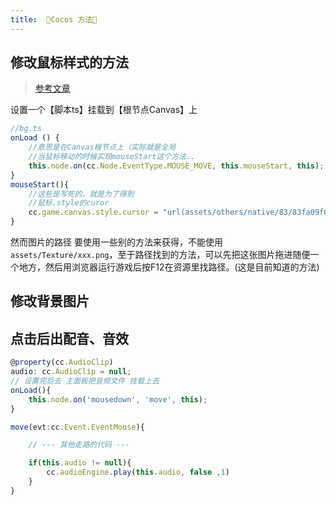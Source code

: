 ```yaml
---
title:  👾Cocos 方法👾
---
```




## 修改鼠标样式的方法

>[参考文章](https://www.jianshu.com/p/5a1a74c8826f)  

设置一个【脚本ts】挂载到【根节点Canvas】上
```ts
//bg.ts
onLoad () {
    //意思是在Canvas根节点上（实际就是全局
    //当鼠标移动的时候实现mouseStart这个方法..
    this.node.on(cc.Node.EventType.MOUSE_MOVE, this.mouseStart, this);
}
mouseStart(){
    //这些是写死的，就是为了得到
    //鼠标.style的curor
    cc.game.canvas.style.cursor = "url(assets/others/native/83/83fa09f0-7ba0-4374-b47f-4f108da1d440.png),auto";
}
```
然而图片的路径 要使用一些别的方法来获得，不能使用`assets/Texture/xxx.png`，至于路径找到的方法，可以先把这张图片拖进随便一个地方，然后用浏览器运行游戏后按F12在资源里找路径。(这是目前知道的方法)




## 修改背景图片











## 点击后出配音、音效

```ts
@property(cc.AudioClip)
audio: cc.AudioClip = null;
// 设置完后去 主面板把音频文件 挂载上去
onLoad(){
    this.node.on('mousedown', 'move', this);
}

move(evt:cc.Event.EventMouse){

    // --- 其他走路的代码 ---

    if(this.audio != null){
        cc.audioEngine.play(this.audio, false ,1)
    }
}
```